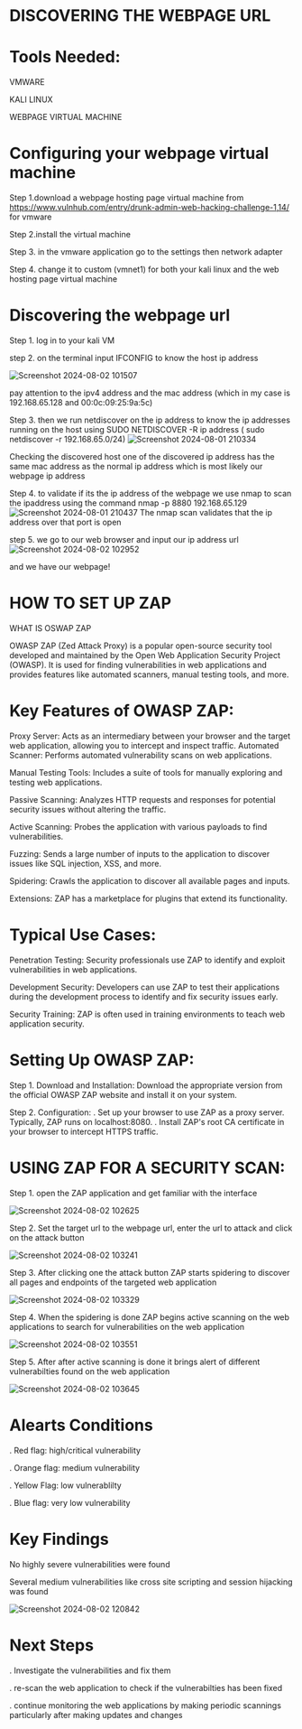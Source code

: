 # DISCOVERING THE WEBPAGE URL
# Tools Needed:

VMWARE

KALI LINUX

WEBPAGE VIRTUAL MACHINE

# Configuring your webpage virtual machine

Step 1.download a webpage hosting page virtual machine from https://www.vulnhub.com/entry/drunk-admin-web-hacking-challenge-1,14/ for vmware 

Step 2.install the virtual machine

Step 3. in the vmware application go to the settings then network adapter

Step 4. change it to custom (vmnet1) for both your kali linux and the web hosting page virtual machine

# Discovering the webpage url

Step 1. log in to your kali VM

step 2. on the terminal input IFCONFIG to know the host ip address

   ![Screenshot 2024-08-02 101507](https://github.com/user-attachments/assets/8a4bc3f6-957e-4af6-8b9a-e04343b4efb1)

   pay attention to the ipv4 address and the mac address (which in my case is 192.168.65.128 and 00:0c:09:25:9a:5c)

Step 3. then we run netdiscover on the ip address to know the ip addresses running on the host using SUDO NETDISCOVER -R ip address ( sudo netdiscover -r 192.168.65.0/24)
   ![Screenshot 2024-08-01 210334](https://github.com/user-attachments/assets/00aec24f-0ea6-4b46-a8fb-500e347fb01d)

Checking the discovered host one of the discovered ip address has the same mac address as the normal ip address which is most likely our webpage ip address

Step 4. to validate if its the ip address of the webpage we use nmap to scan the ipaddress using the command nmap -p 8880 192.168.65.129
 ![Screenshot 2024-08-01 210437](https://github.com/user-attachments/assets/c886d839-0e2b-4e42-aabf-37306a3d4ada)
  The nmap scan validates that the ip address over that port is open

step 5. we go to our web browser and input our ip address url
![Screenshot 2024-08-02 102952](https://github.com/user-attachments/assets/91743063-98e6-4793-9fc1-9723b7f782e4)

and we have our webpage!

# HOW TO SET UP ZAP

WHAT IS OSWAP ZAP 

OWASP ZAP (Zed Attack Proxy) is a popular open-source security tool developed and maintained by the Open Web Application Security Project (OWASP). It is used for finding vulnerabilities in web applications and provides features like automated scanners, manual testing tools, and more.

# Key Features of OWASP ZAP:


Proxy Server: Acts as an intermediary between your browser and the target web application, allowing you to intercept and inspect traffic.
Automated Scanner: Performs automated vulnerability scans on web applications.

Manual Testing Tools: Includes a suite of tools for manually exploring and testing web applications.

Passive Scanning: Analyzes HTTP requests and responses for potential security issues without altering the traffic.

Active Scanning: Probes the application with various payloads to find vulnerabilities.

Fuzzing: Sends a large number of inputs to the application to discover issues like SQL injection, XSS, and more.

Spidering: Crawls the application to discover all available pages and inputs.

Extensions: ZAP has a marketplace for plugins that extend its functionality.

# Typical Use Cases:

Penetration Testing: Security professionals use ZAP to identify and exploit vulnerabilities in web applications.

Development Security: Developers can use ZAP to test their applications during the development process to identify and fix security issues early.

Security Training: ZAP is often used in training environments to teach web application security.

# Setting Up OWASP ZAP:

Step 1. Download and Installation: Download the appropriate version from the official OWASP ZAP website and install it on your system.

Step 2. Configuration:
 . Set up your browser to use ZAP as a proxy server. Typically, ZAP runs on localhost:8080.
. Install ZAP's root CA certificate in your browser to intercept HTTPS traffic.

# USING ZAP FOR A SECURITY SCAN:

Step 1. open the ZAP application and get familiar with the interface

   ![Screenshot 2024-08-02 102625](https://github.com/user-attachments/assets/d7a6d642-b084-4330-9331-3a46e8016c22)

Step 2. Set the target url to the webpage url, enter the url to attack and click on the attack button

   ![Screenshot 2024-08-02 103241](https://github.com/user-attachments/assets/76f1cab7-9d62-4378-a36a-9bb967f1d512)

Step 3. After clicking one the attack button ZAP starts spidering to discover all pages and endpoints of the targeted web application

 ![Screenshot 2024-08-02 103329](https://github.com/user-attachments/assets/1d23f1d9-d31e-42af-b922-10dd865b2ea0)

Step 4. When the spidering is done ZAP begins active scanning on the web applications to search for vulnerabilities on the web application

  ![Screenshot 2024-08-02 103551](https://github.com/user-attachments/assets/13c25443-b9b7-4681-ac02-35ffc4143edc)

Step 5. After after active scanning is done it brings alert of different vulnerabilties found on the web application

   ![Screenshot 2024-08-02 103645](https://github.com/user-attachments/assets/29e75643-1bd6-4680-bbcf-61a8a8aedfae)

# Alearts Conditions

. Red flag: high/critical vulnerability

. Orange flag: medium vulnerability

. Yellow Flag: low vulnerablilty

. Blue flag: very low vulnerability

# Key Findings

No highly severe vulnerabilities were found

Several medium vulnerabilities like cross site scripting and session hijacking was found

![Screenshot 2024-08-02 120842](https://github.com/user-attachments/assets/8e300092-b633-43f6-a32a-c56cda7e24d7)

# Next Steps

. Investigate the vulnerabilities and fix them

. re-scan the web application to check if the vulnerabilties has been fixed

. continue monitoring the web applications by making periodic scannings particularly after making updates and changes





   
